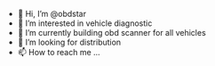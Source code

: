 - 👋 Hi, I’m @obdstar
- 👀 I’m interested in vehicle diagnostic
- 🌱 I’m currently building obd scanner for all vehicles
- 💞️ I’m looking for distribution
- 📫 How to reach me ...

<!---
obdstar/obdstar is a ✨ special ✨ repository because its `README.md` (this file) appears on your GitHub profile.
You can click the Preview link to take a look at your changes.
--->
